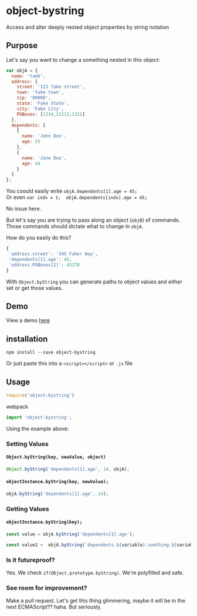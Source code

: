 # object-bystring
Access and alter deeply nested object properties by string notation

## Purpose
Let's say you want to change a something nested in this object:  
```js
var objA = {  
  name: 'tamb',  
  address: {  
    street: '123 fake street',  
    town: 'fake town',
    zip: '00000',
    state: 'Fake State',
    city: 'Fake City',
    POBoxes: [1234,23213,2321]
  },
  dependents: [
    {
      name: 'John Doe',
      age: 55
    },
    {
      name: 'Jane Doe',
      age: 44
    }
  ]
};
```

 You coould easily write `objA.dependents[1].age = 45;`  
 Or even `var indx = 1;  objA.dependents[indx].age = 45;`  
 
 No issue here.  
 
 But let's say you are trying to pass along an object (`objB`) of commands.  Those commands should dictate what to change in `objA`.
 
 How do you easily do this?
 
 ```js
 {
  'address.street': '345 Faker Way',
  'dependents[1].age': 45,
  'address.POBoxes[2]': 43278
 }
 ```
 
 With `Object.byString` you can generate paths to object values and either set or get those values.
 
 
 ## Demo
 View a demo [here](https://plnkr.co/edit/KVPZIiIRO5fPeIgCgJO9?p=preview)
 
 ## installation
 `npm install --save object-bystring`

 Or just paste this into a `<script></script>` or `.js` file

 ## Usage
 
 ```js
require('object-bystring')
```
webpack
```js
import 'object-bystring';
```
 
 Using the example above:
 ### Setting Values
 #### `Object.byString(key, newValue, object)`
 
 ```js
 Object.byString('dependents[1].age', 14, objA);
 ```
 
 #### `objectInstance.byString(key, newValue);`
 
 ```js
 objA.byString('dependents[1].age', 14);
 ```
 
 
 ### Getting Values
 
 #### `objectInstance.byString(key);`
 
 ```js
const value = objA.byString('dependents[1].age');
 
const value2 =  objA.byString(`dependents.${variable}.somthing.${variable}`);
 ```

 ### Is it futureproof?

 Yes.  We check `if(Object.prototype.byString)`.  We're polyfilled and safe.


 ### See room for improvement?
 Make a pull request.  Let's get this thing glimmering, maybe it will be in the next ECMAScript?? haha.  But seriously.
 
